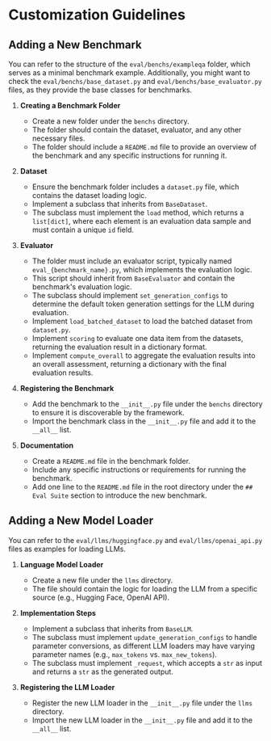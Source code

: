 # Customization Guidelines

## Adding a New Benchmark

You can refer to the structure of the `eval/benchs/exampleqa` folder, which serves as a minimal benchmark example. Additionally, you might want to check the `eval/benchs/base_dataset.py` and `eval/benchs/base_evaluator.py` files, as they provide the base classes for benchmarks.

1. **Creating a Benchmark Folder**
   - Create a new folder under the `benchs` directory.
   - The folder should contain the dataset, evaluator, and any other necessary files.
   - The folder should include a `README.md` file to provide an overview of the benchmark and any specific instructions for running it.

2. **Dataset**
   - Ensure the benchmark folder includes a `dataset.py` file, which contains the dataset loading logic.
   - Implement a subclass that inherits from `BaseDataset`.
   - The subclass must implement the `load` method, which returns a `list[dict]`, where each element is an evaluation data sample and must contain a unique `id` field.

3. **Evaluator**
   - The folder must include an evaluator script, typically named `eval_{benchmark_name}.py`, which implements the evaluation logic.
   - This script should inherit from `BaseEvaluator` and contain the benchmark's evaluation logic.
   - The subclass should implement `set_generation_configs` to determine the default token generation settings for the LLM during evaluation.
   - Implement `load_batched_dataset` to load the batched dataset from `dataset.py`.
   - Implement `scoring` to evaluate one data item from the datasets, returning the evaluation result in a dictionary format.
   - Implement `compute_overall` to aggregate the evaluation results into an overall assessment, returning a dictionary with the final evaluation results.

4. **Registering the Benchmark**
   - Add the benchmark to the `__init__.py` file under the `benchs` directory to ensure it is discoverable by the framework.
   - Import the benchmark class in the `__init__.py` file and add it to the `__all__` list.

5. **Documentation**
   - Create a `README.md` file in the benchmark folder.
   - Include any specific instructions or requirements for running the benchmark.
   - Add one line to the `README.md` file in the root directory under the `## Eval Suite` section to introduce the new benchmark.

## Adding a New Model Loader

You can refer to the `eval/llms/huggingface.py` and `eval/llms/openai_api.py` files as examples for loading LLMs.

1. **Language Model Loader**
   - Create a new file under the `llms` directory. 
   - The file should contain the logic for loading the LLM from a specific source (e.g., Hugging Face, OpenAI API).

2. **Implementation Steps**
   - Implement a subclass that inherits from `BaseLLM`.
   - The subclass must implement `update_generation_configs` to handle parameter conversions, as different LLM loaders may have varying parameter names (e.g., `max_tokens` vs. `max_new_tokens`).
   - The subclass must implement `_request`, which accepts a `str` as input and returns a `str` as the generated output.

3. **Registering the LLM Loader**
   - Register the new LLM loader in the `__init__.py` file under the `llms` directory.
   - Import the new LLM loader in the `__init__.py` file and add it to the `__all__` list.
